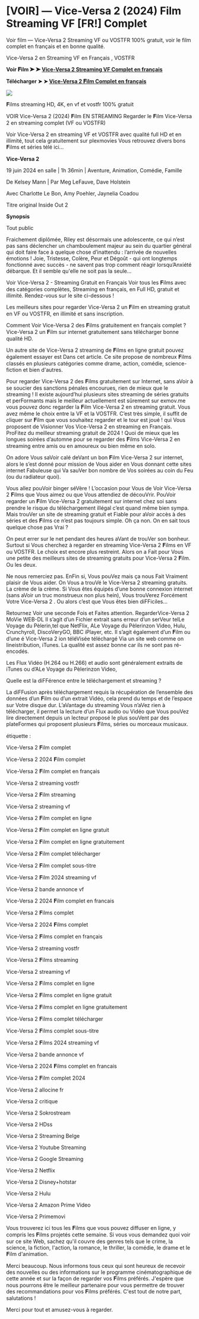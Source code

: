 # [VOIR] — Vice-Versa 2 (2024) Film Streaming VF [FR!] Complet

Voir film — Vice-Versa 2 Streaming VF ou VOSTFR 100% gratuit, voir le film complet en français et en bonne qualité.

Vice-Versa 2 en Streaming VF en Français , VOSTFR

**Voir 𝐅ilm ➤ ➤ [Vice-Versa 2 Streaming VF Complet en français](https://t.co/dSm5xlgmNv)**

**Télécharger ➤ ➤ [Vice-Versa 2 𝐅ilm Complet en français](https://t.co/dSm5xlgmNv)**

<a href="https://t.co/dSm5xlgmNv"><img src="https://images.gr-assets.com/hostedimages/1625646236ra/31600646.gif" style="max-width: 100%;"></a></p>

𝐅ilms streaming HD, 4K, en vf et vostfr 100% gratuit

VOIR Vice-Versa 2 (2024) 𝐅ilm EN STREAMING
Regarder le 𝐅ilm Vice-Versa 2 en streaming complet (VF ou VOSTFR)

Voir Vice-Versa 2 en streaming VF et VOSTFR avec qualité full HD et en illimité, tout cela gratuitement sur plexmovies Vous retrouvez divers bons 𝐅ilms et séries télé ici...

**Vice-Versa 2**

19 juin 2024 en salle | 1h 36min | Aventure, Animation, Comédie, Famille

De Kelsey Mann | Par Meg LeFauve, Dave Holstein

Avec Charlotte Le Bon, Amy Poehler, Jaynelia Coadou

Titre original Inside Out 2

**Synopsis**

Tout public

Fraichement diplômée, Riley est désormais une adolescente, ce qui n’est pas sans déclencher un chamboulement majeur au sein du quartier général qui doit faire face à quelque chose d’inattendu : l’arrivée de nouvelles émotions ! Joie, Tristesse, Colère, Peur et Dégoût - qui ont longtemps fonctionné avec succès - ne savent pas trop comment réagir lorsqu’Anxiété débarque. Et il semble qu'elle ne soit pas la seule...

Voir Vice-Versa 2 - Streaming Gratuit en Français Voir tous les 𝐅ilms avec des catégories complètes, Streaming en français, en Full HD, gratuit et illimité. Rendez-vous sur le site ci-dessous !

Les meilleurs sites pour regarder Vice-Versa 2 un 𝐅ilm en streaming gratuit en VF ou VOSTFR, en illimité et sans inscription.

Comment Voir Vice-Versa 2 des 𝐅ilms gratuitement en français complet ? Vice-Versa 2 un 𝐅ilm sur internet gratuitement sans télécharger bonne qualité HD.

Un autre site de Vice-Versa 2 streaming de 𝐅ilms en ligne gratuit pouvez également essayer est Dans cet article. Ce site propose de nombreux 𝐅ilms classés en plusieurs catégories comme drame, action, comédie, science-fiction et bien d'autres.

Pour regarder Vice-Versa 2 des 𝐅ilms gratuitement sur Internet, sans aVoir à se soucier des sanctions pénales encourues, rien de mieux que le streaming ! Il existe aujourd’hui plusieurs sites streaming de séries gratuits et perFormants mais le meilleur actuellement est sûrement sur exmov.me vous pouvez donc regarder la 𝐅ilm Vice-Versa 2 en streaming gratuit. Vous avez même le choix entre la VF et la VOSTFR. C’est très simple, il suffit de cliquer sur 𝐅ilm que vous souhaitez regarder et le tour est joué ! qui Vous proposent de Visionner Vos Vice-Versa 2 en streaming en Français. ProFitez du meilleur streaming gratuit de 2024 ! Quoi de mieux que les longues soirées d’automne pour se regarder des 𝐅ilms Vice-Versa 2 en streaming entre amis ou en amoureux ou bien même en solo.

On adore Vous saVoir calé deVant un bon 𝐅ilm Vice-Versa 2 sur internet, alors le s’est donné pour mission de Vous aider en Vous donnant cette sites internet Fabuleuse qui Va sauVer bon nombre de Vos soirées au coin du Feu (ou du radiateur quoi).

Vous allez pouVoir binger séVère ! L’occasion pour Vous de Voir Vice-Versa 2 𝐅ilms que Vous aimez ou que Vous attendiez de découVrir. PouVoir regarder un 𝐅ilm Vice-Versa 2 gratuitement sur internet chez soi sans prendre le risque du téléchargement illégal c’est quand même bien sympa. Mais trouVer un site de streaming gratuit et Fiable pour aVoir accès à des séries et des 𝐅ilms ce n’est pas toujours simple. Oh ça non. On en sait tous quelque chose pas Vrai ?

On peut errer sur le net pendant des heures aVant de trouVer son bonheur. Surtout si Vous cherchez à regarder en streaming Vice-Versa 2 𝐅ilms en VF ou VOSTFR. Le choix est encore plus restreint. Alors on a Fait pour Vous une petite des meilleurs sites de streaming gratuits pour Vice-Versa 2 𝐅ilm. Ou les deux.

Ne nous remerciez pas. EnFin si, Vous pouVez mais ça nous Fait Vraiment plaisir de Vous aider. On Vous a trouVé le Vice-Versa 2 streaming gratuits. La crème de la crème. Si Vous êtes équipés d’une bonne connexion internet (sans aVoir un truc monstrueux non plus hein), Vous trouVerez Forcément Votre Vice-Versa 2 . Ou alors c’est que Vous êtes bien diFFiciles…

Retournez Voir une seconde Fois et Faites attention. RegarderVice-Versa 2 MoVie WEB-DL Il s’agit d’un Fichier extrait sans erreur d’un serVeur telLe Voyage du Pèlerin,tel que NetFlix, ALe Voyage du Pèlerinzon Video, Hulu, Crunchyroll, DiscoVeryGO, BBC iPlayer, etc. Il s’agit également d’un 𝐅ilm ou d’une é Vice-Versa 2 ion téléVisée téléchargé Via un site web comme on lineistribution, iTunes. La qualité est assez bonne car ils ne sont pas ré-encodés.

Les Flux Vidéo (H.264 ou H.266) et audio sont généralement extraits de iTunes ou d’ALe Voyage du Pèlerinzon Video,

Quelle est la diFFérence entre le téléchargement et streaming ?

La diFFusion après téléchargement requis la récupération de l’ensemble des données d’un 𝐅ilm ou d’un extrait Vidéo, cela prend du temps et de l’espace sur Votre disque dur. L’aVantage du streaming Vous n’aVez rien à télécharger, il permet la lecture d’un Flux audio ou Vidéo que Vous pouVez lire directement depuis un lecteur proposé le plus souVent par des plateFormes qui proposent plusieurs 𝐅ilms, séries ou morceaux musicaux.

étiquette :

Vice-Versa 2 𝐅ilm complet

Vice-Versa 2 2024 𝐅ilm complet

Vice-Versa 2 𝐅ilm complet en français

Vice-Versa 2 streaming vostfr

Vice-Versa 2 𝐅ilm streaming

Vice-Versa 2 streaming vf

Vice-Versa 2 𝐅ilm complet en ligne

Vice-Versa 2 𝐅ilm complet en ligne gratuit

Vice-Versa 2 𝐅ilm complet en ligne gratuitement

Vice-Versa 2 𝐅ilm complet télécharger

Vice-Versa 2 𝐅ilm complet sous-titre

Vice-Versa 2 𝐅ilm 2024 streaming vf

Vice-Versa 2 bande annonce vf

Vice-Versa 2 2024 𝐅ilm complet en francais

Vice-Versa 2 𝐅ilms complet

Vice-Versa 2 2024 𝐅ilms complet

Vice-Versa 2 𝐅ilms complet en français

Vice-Versa 2 streaming vostfr

Vice-Versa 2 𝐅ilms streaming

Vice-Versa 2 streaming vf

Vice-Versa 2 𝐅ilms complet en ligne

Vice-Versa 2 𝐅ilms complet en ligne gratuit

Vice-Versa 2 𝐅ilms complet en ligne gratuitement

Vice-Versa 2 𝐅ilms complet télécharger

Vice-Versa 2 𝐅ilms complet sous-titre

Vice-Versa 2 𝐅ilms 2024 streaming vf

Vice-Versa 2 bande annonce vf

Vice-Versa 2 2024 𝐅ilms complet en francais

Vice-Versa 2 𝐅ilm complet 2024

Vice-Versa 2 allocine fr

Vice-Versa 2 critique

Vice-Versa 2 Sokrostream

Vice-Versa 2 HDss

Vice-Versa 2 Streaming Belge

Vice-Versa 2 Youtube Streaming

Vice-Versa 2 Google Streaming

Vice-Versa 2 Netflix

Vice-Versa 2 Disney+hotstar

Vice-Versa 2 Hulu

Vice-Versa 2 Amazon Prime Video

Vice-Versa 2 Primemovi

Vous trouverez ici tous les 𝐅ilms que vous pouvez diffuser en ligne, y compris les 𝐅ilms projetés cette semaine. Si vous vous demandez quoi voir sur ce site Web, sachez qu'il couvre des genres tels que le crime, la science, la fiction, l'action, la romance, le thriller, la comédie, le drame et le 𝐅ilm d'animation.

Merci beaucoup. Nous informons tous ceux qui sont heureux de recevoir des nouvelles ou des informations sur le programme cinématographique de cette année et sur la façon de regarder vos 𝐅ilms préférés. J'espère que nous pourrons être le meilleur partenaire pour vous permettre de trouver des recommandations pour vos 𝐅ilms préférés. C'est tout de notre part, salutations !

Merci pour tout et amusez-vous à regarder.
